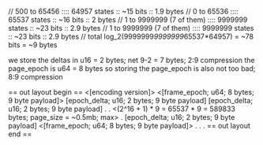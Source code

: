 // 500 to 65456             :::: 64957    states :: ~15 bits   :: 1.9 bytes
// 0 to 65536               :::: 65537    states :: ~16 bits   :: 2 bytes
// 1 to 9999999 (7 of them) :::: 9999999  states :: ~23 bits   :: 2.9 bytes
// 1 to 9999999 (7 of them) :::: 9999999  states :: ~23 bits   :: 2.9 bytes
// total log_2(9999999*9999999*65537*64957) = ~78 bits = ~9 bytes

we store the deltas in u16 = 2 bytes; net 9-2 = 7 bytes; 2:9 compression
the page_epoch is u64 = 8 bytes so storing the page_epoch is also not too bad; 8:9 compression

== out layout begin ==
<[encoding version]>
<[frame_epoch; u64; 8 bytes; 9 byte payload]>
[epoch_delta; u16; 2 bytes; 9 byte payload]
[epoch_delta; u16; 2 bytes; 9 byte payload]
.
. <(2^16 + 1) * 9 = 65537 * 9 = 589833 bytes; page_size = ~0.5mb; max>
.
[epoch_delta; u16; 2 bytes; 9 byte payload]
<[frame_epoch; u64; 8 bytes; 9 byte payload]>
.
.
.
== out layout end ==